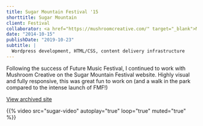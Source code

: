 ```yaml
---
title: Sugar Mountain Festival '15
shorttitle: Sugar Mountain
client: Festival
collaborator: <a href="https://mushroomcreative.com/" target="_blank">Mushroom Creative</a>
date: "2014-10-15"
publishDate: "2019-10-23"
subtitle: |
  Wordpress development, HTML/CSS, content delivery infrastructure
---
```


Following the success of Future Music Festival, I continued to work with Mushroom Creative on the Sugar Mountain Festival website. Highly visual and fully responsive, this was great fun to work on (and a walk in the park compared to the intense launch of FMF!)

[View archived site](https://web.archive.org/web/20141102063510/https://sugarmountainfestival.com/)

{{% video src="sugar-video" autoplay="true" loop="true" muted="true" %}}
